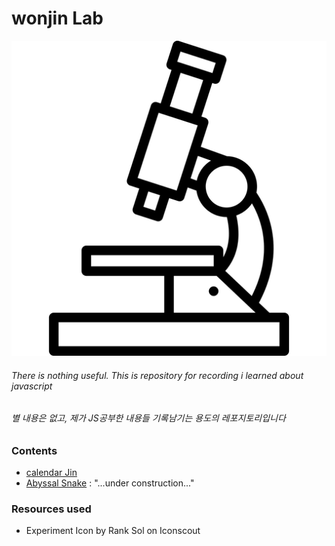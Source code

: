 # wonjin Lab

![logo](./res/logo.png)

###### There is nothing useful. This is repository for recording i learned about javascript
###### 별 내용은 없고, 제가 JS공부한 내용들 기록남기는 용도의 레포지토리입니다

### Contents
* [calendar Jin](https://lab.wonj.in/calendarJin)
* [Abyssal Snake](https://lab.wonj.in/AbyssalSnake) : "...under construction..."

### Resources used
* Experiment Icon by Rank Sol on Iconscout

